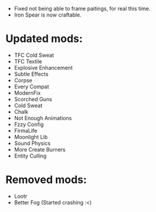 - Fixed not being able to frame paitings, for real this time.
- Iron Spear is now craftable.

# Updated mods:
- TFC Cold Sweat
- TFC Textile
- Explosive Enhancement
- Subtle Effects
- Corpse
- Every Compat
- ModernFix
- Scorched Guns
- Cold Sweat
- Chalk
- Not Enough Animations
- Fzzy Config
- FirmaLife
- Moonlight Lib
- Sound Physics
- More Create Burners
- Entity Culling

# Removed mods:
- Lootr
- Better Fog (Started crashing :<)
